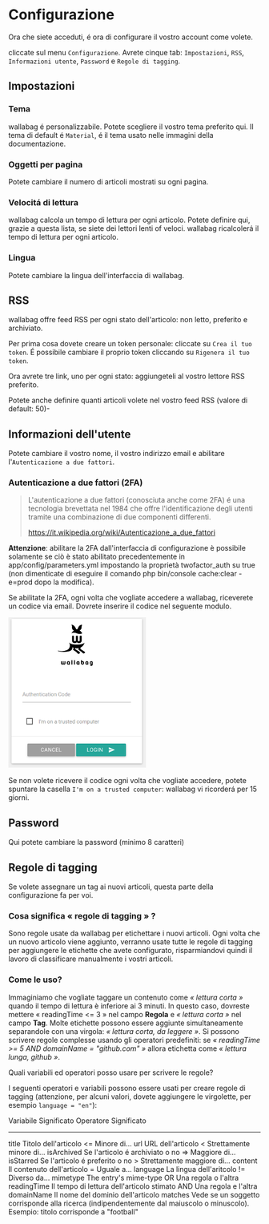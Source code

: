 Configurazione
==============

Ora che siete acceduti, é ora di configurare il vostro account come
volete.

cliccate sul menu `Configurazione`. Avrete cinque tab: `Impostazioni`,
`RSS`, `Informazioni utente`, `Password` e `Regole di tagging`.

Impostazioni
------------

### Tema

wallabag é personalizzabile. Potete scegliere il vostro tema preferito
qui. Il tema di default é `Material`, é il tema usato nelle immagini
della documentazione.

### Oggetti per pagina

Potete cambiare il numero di articoli mostrati su ogni pagina.

### Velocitá di lettura

wallabag calcola un tempo di lettura per ogni articolo. Potete definire
qui, grazie a questa lista, se siete dei lettori lenti of veloci.
wallabag ricalcolerá il tempo di lettura per ogni articolo.

### Lingua

Potete cambiare la lingua dell'interfaccia di wallabag.

RSS
---

wallabag offre feed RSS per ogni stato dell'articolo: non letto,
preferito e archiviato.

Per prima cosa dovete creare un token personale: cliccate su
`Crea il tuo token`. É possibile cambiare il proprio token cliccando su
`Rigenera il tuo token`.

Ora avrete tre link, uno per ogni stato: aggiungeteli al vostro lettore
RSS preferito.

Potete anche definire quanti articoli volete nel vostro feed RSS (valore
di default: 50)-

Informazioni dell'utente
------------------------

Potete cambiare il vostro nome, il vostro indirizzo email e abilitare
l'`Autenticazione a due fattori`.

### Autenticazione a due fattori (2FA)

> L'autenticazione a due fattori (conosciuta anche come 2FA) é una
> tecnologia brevettata nel 1984 che offre l'identificazione degli
> utenti tramite una combinazione di due componenti differenti.
>
> <https://it.wikipedia.org/wiki/Autenticazione_a_due_fattori>

**Attenzione**: abilitare la 2FA dall'interfaccia di configurazione è
possibile solamente se ciò è stato abilitato precedentemente in
app/config/parameters.yml impostando la proprietà twofactor\_auth su
true (non dimenticate di eseguire il comando
php bin/console cache:clear -e=prod dopo la modifica).

Se abilitate la 2FA, ogni volta che vogliate accedere a wallabag,
riceverete un codice via email. Dovrete inserire il codice nel seguente
modulo.

![Two factor authentication](../../img/user/2FA_form.png)

Se non volete ricevere il codice ogni volta che vogliate accedere,
potete spuntare la casella `I'm on a trusted computer`: wallabag vi
ricorderá per 15 giorni.

Password
--------

Qui potete cambiare la password (minimo 8 caratteri)

Regole di tagging
-----------------

Se volete assegnare un tag ai nuovi articoli, questa parte della
configurazione fa per voi.

### Cosa significa « regole di tagging » ?

Sono regole usate da wallabag per etichettare i nuovi articoli. Ogni
volta che un nuovo articolo viene aggiunto, verranno usate tutte le
regole di tagging per aggiungere le etichette che avete configurato,
risparmiandovi quindi il lavoro di classificare manualmente i vostri
articoli.

### Come le uso?

Immaginiamo che vogliate taggare un contenuto come *« lettura corta »*
quando il tempo di lettura è inferiore ai 3 minuti. In questo caso,
dovreste mettere « readingTime &lt;= 3 » nel campo **Regola** e *«
lettura corta »* nel campo **Tag**. Molte etichette possono essere
aggiunte simultaneamente separandole con una virgola: *« lettura corta,
da leggere »*. Si possono scrivere regole complesse usando gli operatori
predefiniti: se *« readingTime &gt;= 5 AND domainName = "github.com" »*
allora etichetta come *« lettura lunga, github »*.

Quali variabili ed operatori posso usare per scrivere le regole?

I seguenti operatori e variabili possono essere usati per creare regole
di tagging (attenzione, per alcuni valori, dovete aggiungere le
virgolette, per esempio `language = "en"`):

  Variabile     Significato                                 Operatore   Significato
  ------------- ------------------------------------------- ----------- --------------------------------------------------------------------------------------------------------------------------------------
  title         Titolo dell'articolo                        &lt;=       Minore di…
  url           URL dell'articolo                           &lt;        Strettamente minore di…
  isArchived    Se l'articolo é archiviato o no             =&gt;       Maggiore di…
  isStarred     Se l'articolo é preferito o no              &gt;        Strettamente maggiore di…
  content       Il contenuto dell'articolo                  =           Uguale a…
  language      La lingua dell'aritcolo                     !=          Diverso da…
  mimetype      The entry's mime-type                       OR          Una regola o l'altra
  readingTime   Il tempo di lettura dell'articolo stimato   AND         Una regola e l'altra
  domainName    Il nome del dominio dell'articolo           matches     Vede se un soggetto corrisponde alla ricerca (indipendentemente dal maiuscolo o minuscolo). Esempio: titolo corrisponde a "football"


